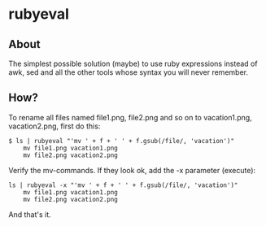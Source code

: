 # rubyeval

## About

The simplest possible solution (maybe) to use ruby expressions instead of awk, sed and all the other tools whose syntax you will never remember.

## How?

To rename all files named file1.png, file2.png and so on to vacation1.png, vacation2.png, first do this:

    $ ls | rubyeval "'mv ' + f + ' ' + f.gsub(/file/, 'vacation')"
		mv file1.png vacation1.png
		mv file2.png vacation2.png

Verify the mv-commands. If they look ok, add the -x parameter (execute):

    ls | rubyeval -x "'mv ' + f + ' ' + f.gsub(/file/, 'vacation')"
		mv file1.png vacation1.png
		mv file2.png vacation2.png

And that's it.

